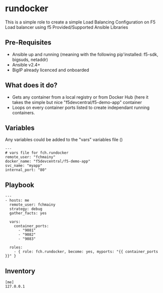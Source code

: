 # rundocker
This is a simple role to create a simple Load Balancing Configuration on F5 Load balancer using f5 Provided/Supported Ansible Libraries

## Pre-Requisites
* Ansible up and running (meaning with the following pip'installed: f5-sdk, bigsuds, netaddr)
* Ansible v2.4+
* BigIP already licenced and onboarded

## What does it do?
* Gets any container from a local registry or from Docker Hub (here it takes the simple but nice "f5devcentral/f5-demo-app" container
* Loops on every container ports listed to create independant running containers.

## Variables
Any variables could be added to the "vars" variables file ()

```
---
# vars file for fch.rundocker
remote_user: "fchmainy"
docker_name: "f5devcentral/f5-demo-app"
svc_name: "myapp"
internal_port: "80"

```

## Playbook
```
---
- hosts: me
  remote_user: fchmainy
  strategy: debug
  gather_facts: yes

  vars:
    container_ports:
      - "9081"
      - "9082"
      - "9083"

  roles:
    - { role: fch.rundocker, become: yes, myports: "{{ container_ports }}" }

```

## Inventory

```
[me]
127.0.0.1
```

